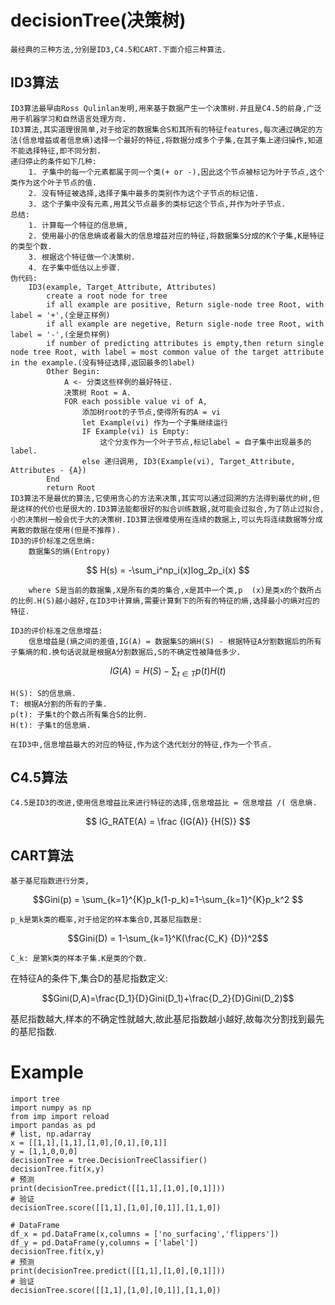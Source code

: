 # decisionTree(决策树)
    最经典的三种方法,分别是ID3,C4.5和CART.下面介绍三种算法.
## ID3算法
    ID3算法最早由Ross Qulinlan发明,用来基于数据产生一个决策树.并且是C4.5的前身,广泛用于机器学习和自然语言处理方向. 
    ID3算法,其实道理很简单,对于给定的数据集合S和其所有的特征features,每次通过确定的方法(信息增益或者信息熵)选择一个最好的特征,将数据分成多个子集,在其子集上递归操作,知道不能选择特征,即不同分割.
    递归停止的条件如下几种:
        1. 子集中的每一个元素都属于同一个类(+ or -),因此这个节点被标记为叶子节点,这个类作为这个叶子节点的值.
        2. 没有特征被选择,选择子集中最多的类别作为这个子节点的标记值.
        3. 这个子集中没有元素,用其父节点最多的类标记这个节点,并作为叶子节点.
    总结:
        1. 计算每一个特征的信息熵,
        2. 使用最小的信息熵或者最大的信息增益对应的特征,将数据集S分成的K个子集,K是特征的类型个数.
        3. 根据这个特征做一个决策树.
        4. 在子集中低估以上步骤.
    伪代码:
        ID3(example, Target_Attribute, Attributes)
            create a root node for tree
            if all example are positive, Return sigle-node tree Root, with label = '+',(全是正样例)
            if all example are negetive, Return sigle-node tree Root, with label = '-',(全是负样例)
            if number of predicting attributes is empty,then return single node tree Root, with label = most common value of the target attribute in the example.(没有特征选择,返回最多的label)
            Other Begin:
                A <- 分类这些样例的最好特征.
                决策树 Root = A.
                FOR each possible value vi of A,
                    添加树root的子节点,使得所有的A = vi
                    let Example(vi) 作为一个子集继续运行
                    IF Example(vi) is Empty:
                        这个分支作为一个叶子节点,标记label = 自子集中出现最多的label.
                    else 递归调用, ID3(Example(vi), Target_Attribute, Attributes - {A})
            End
            return Root
    ID3算法不是最优的算法,它使用贪心的方法来决策,其实可以通过回溯的方法得到最优的树,但是这样的代价也是很大的.ID3算法能都很好的拟合训练数据,就可能会过拟合,为了防止过拟合,小的决策树一般会优于大的决策树.ID3算法很难使用在连续的数据上,可以先将连续数据等分成离散的数据在使用(但是不推荐).
    ID3的评价标准之信息熵:
        数据集S的熵(Entropy) 
$$ H(s) =  -\sum_i^np_i(x)log_2p_i(x) $$

        where S是当前的数据集,X是所有的类的集合,x是其中一个类,p  (x)是类x的个数所占的比例.H(S)越小越好,在ID3中计算熵,需要计算剩下的所有的特征的熵,选择最小的熵对应的特征.

    ID3的评价标准之信息增益:
        信息增益是(熵之间的差值,IG(A) = 数据集S的熵H(S) - 根据特征A分割数据后的所有子集熵的和.换句话说就是根据A分割数据后,S的不确定性被降低多少.
$$ IG(A) = H(S) - \sum_{t \in T}p(t)H(t) $$

    H(S): S的信息熵.
    T: 根据A分割的所有的子集.
    p(t): 子集t的个数占所有集合S的比例.
    H(t): 子集t的信息熵.

    在ID3中,信息增益最大的对应的特征,作为这个迭代划分的特征,作为一个节点.

## C4.5算法
    C4.5是ID3的改进,使用信息增益比来进行特征的选择,信息增益比 = 信息增益 /( 信息熵.

$$ IG_RATE(A) = \frac {IG(A)} {H(S)} $$

## CART算法
    基于基尼指数进行分类,
    
$$Gini(p) = \sum_{k=1}^{K}p_k(1-p_k)=1-\sum_{k=1}^{K}p_k^2 $$

    p_k是第k类的概率,对于给定的样本集合D,其基尼指数是:

$$Gini(D) = 1-\sum_{k=1}^K(\frac{C_K} {D})^2$$

    C_k: 是第k类的样本子集.K是类的个数.

在特征A的条件下,集合D的基尼指数定义:

$$Gini(D,A)=\frac{D_1}{D}Gini(D_1)+\frac{D_2}{D}Gini(D_2)$$

基尼指数越大,样本的不确定性就越大,故此基尼指数越小越好,故每次分割找到最先的基尼指数.

# Example
```
import tree
import numpy as np
from imp import reload
import pandas as pd
# list, np.adarray
x = [[1,1],[1,1],[1,0],[0,1],[0,1]]
y = [1,1,0,0,0]
decisionTree = tree.DecisionTreeClassifier()
decisionTree.fit(x,y)
# 预测
print(decisionTree.predict([[1,1],[1,0],[0,1]]))
# 验证
decisionTree.score([[1,1],[1,0],[0,1]],[1,1,0])

# DataFrame
df_x = pd.DataFrame(x,columns = ['no_surfacing','flippers'])
df_y = pd.DataFrame(y,columns = ['label'])
decisionTree.fit(x,y)
# 预测
print(decisionTree.predict([[1,1],[1,0],[0,1]]))
# 验证
decisionTree.score([[1,1],[1,0],[0,1]],[1,1,0])


```